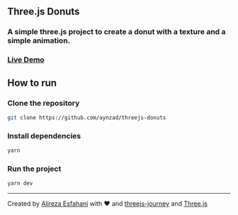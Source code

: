 ## Three.js Donuts

### A simple three.js project to create a donut with a texture and a simple animation.

### [Live Demo](https://threejs-donuts-black.vercel.app)

## How to run

### Clone the repository

```bash
git clone https://github.com/aynzad/threejs-donuts
```

### Install dependencies

```bash
yarn
```

### Run the project

```bash
yarn dev
```

---

Created by [Alireza Esfahani](esfahani.dev) with ❤️ and [threejs-journey](https://threejs-journey.com/) and [Three.js](https://threejs.org)
